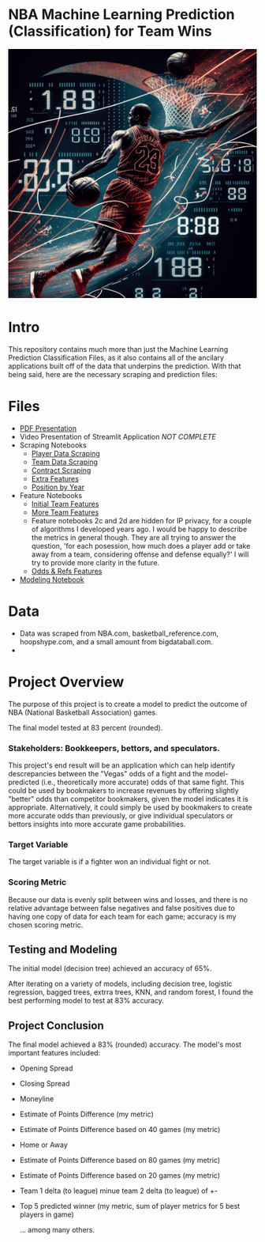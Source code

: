 
# NBA Machine Learning Prediction (Classification) for Team Wins

![Basketball](images/ball.png)

# Intro
This repository contains much more than just the Machine Learning Prediction Classification Files, as it also contains all of the ancilary applications built off of the data that underpins the prediction. With that being said, here are the necessary scraping and prediction files:

# Files
- [PDF Presentation](https://github.com/tmcroyce/NBA_Prediction_Classification_Public/blob/master/Printed_PDF_Notebooks/NBA%20Prediction%20Presentation%20PDF.pdf)
- Video Presentation of Streamlit Application *NOT COMPLETE*
- Scraping Notebooks
  - [Player Data Scraping](https://github.com/tmcroyce/NBA_Prediction_Classification_Public/blob/master/Printed_PDF_Notebooks/1a_Player_Data_Scraping.pdf)
  - [Team Data Scraping](https://github.com/tmcroyce/NBA_Prediction_Classification_Public/blob/master/Printed_PDF_Notebooks/1b_Team_Data_Scraping.pdf)
  - [Contract Scraping](https://github.com/tmcroyce/NBA_Prediction_Classification_Public/blob/master/Printed_PDF_Notebooks/1c_Contracts_Scrape.pdf)
  - [Extra Features](https://github.com/tmcroyce/NBA_Prediction_Classification_Public/blob/master/Printed_PDF_Notebooks/1d_Extra_Feature_Scraping.pdf)
  - [Position by Year](https://github.com/tmcroyce/NBA_Prediction_Classification_Public/blob/master/Printed_PDF_Notebooks/1e_Position_By_Year_Scraping.pdf)
- Feature Notebooks
    -  [Initial Team Features](https://github.com/tmcroyce/NBA_Prediction_Classification_Public/blob/master/Printed_PDF_Notebooks/2a_Initial_Team_Features.pdf)
    -  [More Team Features](https://github.com/tmcroyce/NBA_Prediction_Classification_Public/blob/master/Printed_PDF_Notebooks/2b_More_Team_Features.pdf)
    -  Feature notebooks 2c and 2d are hidden for IP privacy, for a couple of algorithms I developed years ago. I would be happy to describe the metrics in general though. They are all trying to answer the question, 'for each posession, how much does a player add or take away from a team, considering offense and defense equally?' I will try to provide more clarity in the future.
    -  [Odds & Refs Features](https://github.com/tmcroyce/NBA_Prediction_Classification_Public/blob/master/Printed_PDF_Notebooks/2f_Odds_and_Refs_Features.pdf)
- [Modeling Notebook](https://github.com/tmcroyce/NBA_Prediction_Classification_Public/blob/master/Printed_PDF_Notebooks/3_Win_Classification.pdf)

# Data
- Data was scraped from NBA.com, basketball_reference.com, hoopshype.com, and a small amount from bigdataball.com. 
- 
# Project Overview
The purpose of this project is to create a model to predict the outcome of NBA (National Basketball Association) games. 

The final model tested at 83 percent (rounded). 


### Stakeholders: Bookkeepers, bettors, and speculators. 


This project's end result will be an application which can help identify descrepancies between the "Vegas" odds of a fight and the model-predicted (i.e., theoretically more accurate) odds of that same fight. This could be used by bookmakers to increase revenues by offering slightly "better" odds than competitor bookmakers, given the model indicates it is appropriate. Alternatively, it could simply be used by bookmakers to create more accurate odds than previously, or give individual speculators or bettors insights into more accurate game probabilities. 


### Target Variable

The target variable is if a fighter won an individual fight or not.

### Scoring Metric

Because our data is evenly split between wins and losses, and there is no relative advantage between false negatives and false positives due to having one copy of data for each team for each game; accuracy is my chosen scoring metric.


## Testing and Modeling
The initial model (decision tree) achieved an accuracy of 65%. 

After iterating on a variety of models, including decision tree, logistic regression, bagged trees, extrra trees, KNN, and random forest, I found the best performing model to test at 83% accuracy. 


## Project Conclusion
The final model achieved a 83% (rounded) accuracy. 
The model's most important features included:
- Opening Spread
- Closing Spread
- Moneyline
- Estimate of Points Difference (my metric)
- Estimate of Points Difference based on 40 games (my metric)
- Home or Away
- Estimate of Points Difference based on 80 games (my metric)
- Estimate of Points Difference based on 20 games (my metric)
- Team 1 delta (to league) minue team 2 delta (to league) of +-
- Top 5 predicted winner (my metric, sum of player metrics for 5 best players in game)
    
  ... among many others. 
  
  


